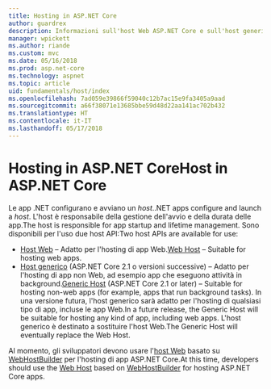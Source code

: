 ```yaml
---
title: Hosting in ASP.NET Core
author: guardrex
description: Informazioni sull'host Web ASP.NET Core e sull'host generico .NET, responsabili della gestione dell'avvio e della durata delle app.
manager: wpickett
ms.author: riande
ms.custom: mvc
ms.date: 05/16/2018
ms.prod: asp.net-core
ms.technology: aspnet
ms.topic: article
uid: fundamentals/host/index
ms.openlocfilehash: 7ad059e39866f59040c12b7ac15e9fa3405a9aad
ms.sourcegitcommit: a66f38071e13685bbe59d48d22aa141ac702b432
ms.translationtype: HT
ms.contentlocale: it-IT
ms.lasthandoff: 05/17/2018
---
```

# <a name="host-in-aspnet-core"></a><span data-ttu-id="f114a-103">Hosting in ASP.NET Core</span><span class="sxs-lookup"><span data-stu-id="f114a-103">Host in ASP.NET Core</span></span>

<span data-ttu-id="f114a-104">Le app .NET configurano e avviano un *host*.</span><span class="sxs-lookup"><span data-stu-id="f114a-104">.NET apps configure and launch a *host*.</span></span> <span data-ttu-id="f114a-105">L'host è responsabile della gestione dell'avvio e della durata delle app.</span><span class="sxs-lookup"><span data-stu-id="f114a-105">The host is responsible for app startup and lifetime management.</span></span> <span data-ttu-id="f114a-106">Sono disponibili per l'uso due host API:</span><span class="sxs-lookup"><span data-stu-id="f114a-106">Two host APIs are available for use:</span></span>

* <span data-ttu-id="f114a-107">[Host Web](xref:fundamentals/host/web-host) &ndash; Adatto per l'hosting di app Web.</span><span class="sxs-lookup"><span data-stu-id="f114a-107">[Web Host](xref:fundamentals/host/web-host) &ndash; Suitable for hosting web apps.</span></span>
* <span data-ttu-id="f114a-108">[Host generico](xref:fundamentals/host/generic-host) (ASP.NET Core 2.1 o versioni successive) &ndash; Adatto per l'hosting di app non Web, ad esempio app che eseguono attività in background.</span><span class="sxs-lookup"><span data-stu-id="f114a-108">[Generic Host](xref:fundamentals/host/generic-host) (ASP.NET Core 2.1 or later) &ndash; Suitable for hosting non-web apps (for example, apps that run background tasks).</span></span> <span data-ttu-id="f114a-109">In una versione futura, l'host generico sarà adatto per l'hosting di qualsiasi tipo di app, incluse le app Web.</span><span class="sxs-lookup"><span data-stu-id="f114a-109">In a future release, the Generic Host will be suitable for hosting any kind of app, including web apps.</span></span> <span data-ttu-id="f114a-110">L'host generico è destinato a sostituire l'host Web.</span><span class="sxs-lookup"><span data-stu-id="f114a-110">The Generic Host will eventually replace the Web Host.</span></span>

<span data-ttu-id="f114a-111">Al momento, gli sviluppatori devono usare l'[host Web](xref:fundamentals/host/web-host) basato su [WebHostBuilder](/dotnet/api/microsoft.aspnetcore.hosting.webhostbuilder) per l'hosting di app ASP.NET Core.</span><span class="sxs-lookup"><span data-stu-id="f114a-111">At this time, developers should use the [Web Host](xref:fundamentals/host/web-host) based on [WebHostBuilder](/dotnet/api/microsoft.aspnetcore.hosting.webhostbuilder) for hosting ASP.NET Core apps.</span></span>
